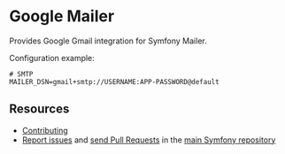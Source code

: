 Google Mailer
=============

Provides Google Gmail integration for Symfony Mailer.

Configuration example:

```env
# SMTP
MAILER_DSN=gmail+smtp://USERNAME:APP-PASSWORD@default
```

Resources
---------

 * [Contributing](https://symfony.com/doc/current/contributing/index.html)
 * [Report issues](https://github.com/symfony/symfony/issues) and
   [send Pull Requests](https://github.com/symfony/symfony/pulls)
   in the [main Symfony repository](https://github.com/symfony/symfony)
